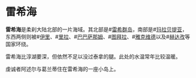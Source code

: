 # 雷希海

**雷希海**是柔刹大陆北部的一片海域。其北部是#[雷希群岛](locations/reshi-isles)，南部是#[玛拉贝提亚](locations/marabethia)，东西两侧则被#[伊里](locations/iri)、#[里拉](locations/rira)、#[巴巴萨那姆](locations/babatharnam)、#[图拜拉](locations/tu-bayla)、#[雅克维德](locations/jah-keved)以及#[赫达孜](locations/herdaz)等国家环绕。

雷希海比淳湖要深，但依然不足以没过泰拿的腿。此处的水温常年比较温暖。

虔诚者阿述尔与葛兰蒂住在雷希海的一座小岛上。
